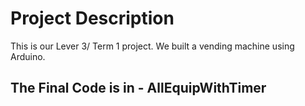 # Project Description
This is our Lever 3/ Term 1 project. We built a vending machine using Arduino.

## The Final Code is in - AllEquipWithTimer
